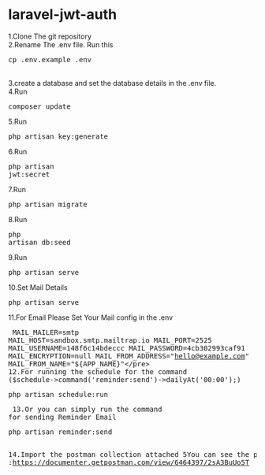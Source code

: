 # laravel-jwt-auth

1.Clone The git repository<br>
2.Rename The .env file. Run this <pre>cp .env.example .env</pre><br>
3.create a database and set the database details in the .env file.<br>
4.Run <pre>composer update</pre>
5.Run <pre>php artisan key:generate</pre>
6.Run <pre>php artisan jwt:secret</pre>
7.Run <pre>php artisan migrate</pre>
8.Run <pre>php artisan db:seed</pre>
9.Run <pre>php artisan serve</pre>
10.Set Mail Details <pre>php artisan serve</pre>
11.For Email Please Set Your Mail config in the .env<pre>
MAIL_MAILER=smtp
MAIL_HOST=sandbox.smtp.mailtrap.io
MAIL_PORT=2525
MAIL_USERNAME=148f6c14bdeccc
MAIL_PASSWORD=4cb302993caf91
MAIL_ENCRYPTION=null
MAIL_FROM_ADDRESS="hello@example.com"
MAIL_FROM_NAME="${APP_NAME}"</pre>
12.For running the schedule for the command ($schedule->command('reminder:send')->dailyAt('00:00');) <pre>php artisan schedule:run</pre>
13.Or you can simply run the command for sending Reminder  Email <pre>php artisan reminder:send</pre>
14.Import the postman collection attached
5You can see the postman doc. :https://documenter.getpostman.com/view/6464397/2sA3BuUo5T



